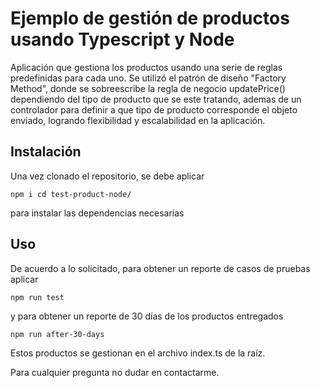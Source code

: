# Ejemplo de gestión de productos usando Typescript y Node

Aplicación que gestiona los productos usando una serie de reglas predefinidas para cada uno. Se utilizó el patrón de diseño "Factory Method", donde se sobreescribe la regla de negocio updatePrice() dependiendo del tipo de producto que se este tratando, ademas de un controlador para definir a que tipo de producto corresponde el objeto enviado, logrando flexibilidad y escalabilidad en la aplicación.

## Instalación

Una vez clonado el repositorio, se debe aplicar

<code>npm i
cd test-product-node/</code>

para instalar las dependencias necesarias

## Uso

De acuerdo a lo solicitado, para obtener un reporte de casos de pruebas aplicar

<code>npm run test</code>

y para obtener un reporte de 30 días de los productos entregados

<code>npm run after-30-days</code>

Estos productos se gestionan en el archivo index.ts de la raíz.

Para cualquier pregunta no dudar en contactarme.

